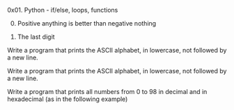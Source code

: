 0x01. Python - if/else, loops, functions

0. Positive anything is better than negative nothing

1. The last digit

Write a program that prints the ASCII alphabet, in lowercase, not followed by a new line.

Write a program that prints the ASCII alphabet, in lowercase, not followed by a new line.

Write a program that prints all numbers from 0 to 98 in decimal and in hexadecimal (as in the following example)
